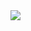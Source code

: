 <a href="https://portal.azure.com/#create/Microsoft.Template/uri/https%3A%2F%2Fgithub.com%2FAzure%2Fazure-quickstart-templates%2Fblob%2Fmaster%2F101-Telegraf-InfluxDB-Grafana%2Fazuredeploy.json" target="_blank">
    <img src="http://azuredeploy.net/deploybutton.png"/>
</a>
